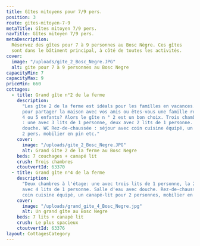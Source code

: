 ```yaml
---
title: Gîtes mitoyens pour 7/9 pers.
position: 3
route: gites-mitoyen-7-9
metaTitle: Gîtes mitoyen 7/9 pers.
navTitle: Gîtes mitoyen 7/9 pers.
metaDescription:
  Réservez des gîtes pour 7 à 9 personnes au Bosc Nègre. Ces gîtes
  sont dans le bâtiment principal, à côté de toutes les activités.
cover:
  image: "/uploads/gite_2_Bosc_Negre.JPG"
  alt: gite pour 7 à 9 personnes au Bosc Negre
capacityMin: 7
capacityMax: 9
priceMin: 660
cottages:
  - title: Grand gîte n°2 de la ferme
    description:
      "Les gîte 2 de la ferme est idéals pour les familles en vacances. Voulez-vous
      pour partager la maison avec vos amis ou êtes-vous une famille reconstituée avec
      4 ou 5 enfants? Alors le gîte n ° 2 est un bon choix. Trois chambres à l’étage
      : une avec 3 lits de 1 personne, deux avec 2 lits de 1 personne. Salle d’eau avec
      douche. WC Rez-de-chaussée : séjour avec coin cuisine équipé, un canapé-lit pour
      2 pers. mobilier en pin etc."
    cover:
      image: "/uploads/gite_2_Bosc_Negre.JPG"
      alt: Grand Gîte 2 de la ferme au Bosc Negre
    beds: 7 couchages + canapé lit
    crush: Trois chambres
    ctoutvertId: 63370
  - title: Grand gîte n°4 de la ferme
    description:
      "Deux chambres à l'étage: une avec trois lits de 1 personne, la 2ème
      avec 4 lits de 1 personne. Salle d'eau avec douche. Rez-de-chaussée: séjour avec
      coin cuisine équipé, un canapé-lit pour 2 personnes, mobilier en pin, etc"
    cover:
      image: "/uploads/grand_gite_4_Bosc_Negre.jpg"
      alt: Un grand gîte au Bosc Negre
    beds: 7 lits + canapé lit
    crush: Le plus spacieux
    ctoutvertId: 63376
layout: CottagesCategory
---
```

